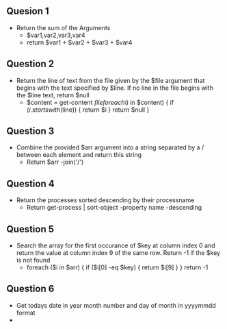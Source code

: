 ## Quesion 1 
- Return the sum of the Arguments
  - $var1,var2,var3,var4
  - return $var1 + $var2 + $var3 + $var4

## Question 2
- Return the line of text from the file given by the $file argument that begins with the text specified by $line. If no line in the file begins with the $line text, return $null
  - $content = get-content $file
    foreach ($i in $content) {
      if ($i.startswith($line)) {
        return $i
        }
      return $null
    }

## Question 3
- Combine the provided $arr argument into a string separated by a / between each element and return this string
  - Return $arr -join('/')

## Question 4
- Return the processes sorted descending by their processname
  - Return get-process | sort-object -property name -descending

## Question 5
- Search the array for the first occurance of $key at column index 0 and return the value at column index 9 of the same row. Return -1 if the $key is not found
  - foreach ($i in $arr) {
      if ($i[0] -eq $key) {
        return $i[9]
      }
    }
    return -1

## Question 6
- Get todays date in year month number and day of month in yyyymmdd format
- 
